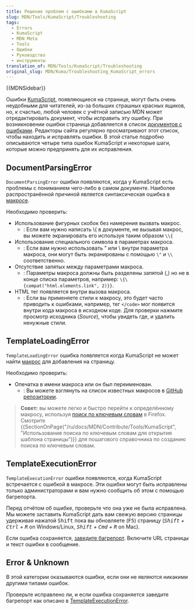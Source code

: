 ```yaml
---
title: Решение проблем с ошибками в KumaScript
slug: MDN/Tools/KumaScript/Troubleshooting
tags:
  - Errors
  - KumaScript
  - MDN Meta
  - Tools
  - Ошибки
  - Руководство
  - инструменты
translation_of: MDN/Tools/KumaScript/Troubleshooting
original_slug: MDN/Kuma/Troubleshooting_KumaScript_errors
---
```

{{MDNSidebar}}

Ошибки [KumaScript](/ru/docs/MDN/Kuma/Introduction_to_KumaScript), появляющиеся на странице, могут быть очень неудобными для читателей, из-за больших страшных красных ящиков, но, к счастью, любой человек с учётной записью MDN может отредактировать документ, чтобы исправить эту ошибку. При возникновении ошибки страница добавляется в список [документов с ошибками](/ru/docs/with-errors). Редакторы сайта регулярно просматривают этот список, чтобы находить и исправлять ошибки. В этой статье подробно описываются четыре типа ошибок KumaScript и некоторые шаги, которые можно предпринять для их исправления.

## DocumentParsingError

`DocumentParsingError` ошибки появляются, когда у KumaScript есть проблемы с пониманием чего-либо в самом документе. Наиболее распространённой причиной является синтаксическая ошибка в [макросе](/ru/docs/MDN/Contribute/Structures/Macros).

Необходимо проверить:

- Использование фигурных скобок без намерения вызвать макрос.
  - : Если вам нужно написать \\{ в документе, не вызывая макрос, вы можете экранировать его используя таким образом `\\{`
- Использование специального символа в параметрах макроса.
  - : Если вам нужно использовать " или \ внутри параметра макроса, они могут быть экранированы с помощью `\"` и `\\` соответственно.
- Отсутствие запятых между параметрами макроса.
  - : Параметры макроса должны быть разделены запятой (,) но не в конце списка параметров, например: `\{\{compat("html.elements.link", 2)}}`.
- HTML тег появляется внутри вызова макроса.
  - : Если вы применяете стили к макросу, это будет часто приводить к ошибками, например, тег `</code>` мог появится внутри кода макроса в исходном коде. Для проверки нажмите просмотр исходника (_Source_), чтобы увидеть где, и удалить ненужные стили.

## TemplateLoadingError

`TemplateLoadingError` ошибка появляется когда KumaScript не может найти [макрос](/ru/docs/MDN/Contribute/Structures/Macros) для добавления на страницу.

Необходимо проверить:

- Опечатка в имени макроса или он был переименован.
  - : Вы можете взглянуть на список известных макросов в [GitHub репозитории](https://github.com/mdn/kumascript/tree/master/macros).

> **Совет:** вы можете легко и быстро перейти к определённому макросу, используя [поиск по ключевым словам](http://kb.mozillazine.org/Using_keyword_searches) в Firefox. Смотрите {{SectionOnPage("/ru/docs/MDN/Contribute/Tools/KumaScript", "Использование поиска по ключевым словам для открытия шаблона страницы")}} для пошагового справочника по созданию поиска по ключевым словам.

## TemplateExecutionError

`TemplateExecutionError` ошибки появляются, когда KumaScript встречается с ошибкой в макросе. Эти ошибки могут быть исправлены только администраторами и вам нужно сообщить об этом с помощью багрепорта.

Перед отчётом об ошибке, проверьте что она уже не была исправлена. Мы можете заставить KumaScript дать вам свежую версию страницы удерживая нажатой <kbd>Shift</kbd> пока вы обновляете (<kbd>F5</kbd>) страницу (_<kbd>Shift</kbd> + <kbd>Ctrl</kbd> + <kbd>R</kbd>_ on Windows/Linux, _<kbd>Shift</kbd> + <kbd>Cmd</kbd> + <kbd>R</kbd>_ on Mac).

Если ошибка сохраняется, [заведите багрепорт](https://bugzilla.mozilla.org/form.doc). Включите URL страницы и текст ошибки в сообщение.

## Error & Unknown

В этой категории оказываются ошибки, если они не являются никакими другими типами ошибок.

Проверьте исправлено ли, и если ошибка сохраняется заведите багрепорт как описано в [TemplateExecutionError](/ru/docs/MDN/Kuma/Troubleshooting_KumaScript_errors#TemplateExecutionError).
